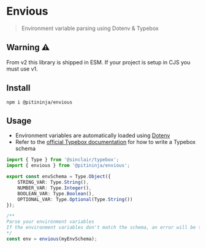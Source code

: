 # Envious

> Environment variable parsing using Dotenv & Typebox

## Warning ⚠️

From v2 this library is shipped in ESM. If your project is setup in CJS you must use v1.

## Install

```shell
npm i @pitininja/envious
```

## Usage

* Environment variables are automatically loaded using [Dotenv](https://github.com/motdotla/dotenv)
* Refer to the [official Typebox documentation](https://github.com/sinclairzx81/typebox) for how to write a Typebox schema

```typescript
import { Type } from '@sinclair/typebox';
import { envious } from '@pitininja/envious';

export const envSchema = Type.Object({
    STRING_VAR: Type.String(),
    NUMBER_VAR: Type.Integer(),
    BOOLEAN_VAR: Type.Boolean(),
    OPTIONAL_VAR: Type.Optional(Type.String())
});

/**
Parse your environment variables
If the environment variables don't match the schema, an error will be thrown
*/
const env = envious(myEnvSchema);
```
